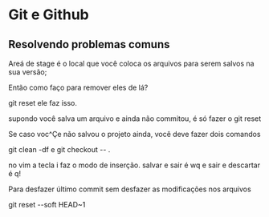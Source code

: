 # Git e Github
## Resolvendo problemas comuns

Areá de stage é o local que você coloca os arquivos para serem salvos na sua versão;

Então como faço para remover eles de lá?

git reset ele faz isso.

supondo você salva um arquivo e ainda não commitou, é só fazer o git reset

Se caso voc^Çe não salvou o projeto ainda, você deve fazer dois comandos

git clean -df e git checkout -- .


no vim a tecla i faz o modo de inserção. salvar e sair é wq e sair e descartar é q!

Para desfazer último commit sem desfazer as modificações nos arquivos

git reset --soft HEAD~1